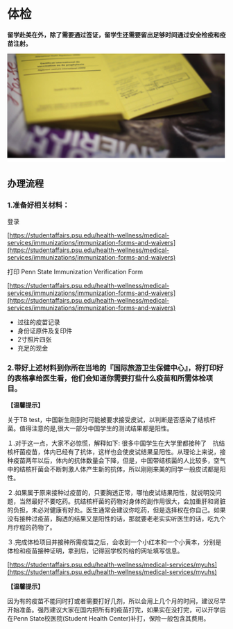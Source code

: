 # 体检

**留学赴美在外，除了需要通过签证，留学生还需要留出足够时间通过安全检疫和疫苗注射。**

![](../.gitbook/assets/image%20%2841%29.png)

## 办理流程

### 1.准备好相关材料：

登录

[https://studentaffairs.psu.edu/health-wellness/medical-services/immunizations/immunization-forms-and-waivers](https://studentaffairs.psu.edu/health-wellness/medical-services/immunizations/immunization-forms-and-waivers)

打印 Penn State Immunization Verification Form 

[https://studentaffairs.psu.edu/health-wellness/medical-services/immunizations/immunization-forms-and-waivers](https://studentaffairs.psu.edu/health-wellness/medical-services/immunizations/immunization-forms-and-waivers)

* 过往的疫苗记录
* 身份证原件及复印件
* 2寸照片四张
* 充足的现金

### 2.带好上述材料到你所在当地的『国际旅游卫生保健中心』，将打印好的表格拿给医生看，他们会知道你需要打些什么疫苗和所需体检项目。

**【温馨提示】**

关于TB test，中国新生刚到时可能被要求接受皮试，以判断是否感染了结核杆菌。值得注意的是,很大一部分中国学生的测试结果都是阳性。

１.对于这一点，大家不必惊慌，解释如下: 很多中国学生在大学里都接种了　抗结核杆菌疫苗，体内已经有了抗体，这样也会使皮试结果呈阳性。从理论上来说，接种疫苗两年以后，体内的抗体数量会下降，但是，中国带结核菌的人比较多，空气中的结核杆菌会不断刺激人体产生新的抗体，所以刚刚来美的同学一般皮试都是阳性。

２.如果属于原来接种过疫苗的，只要胸透正常，哪怕皮试结果阳性，就说明没问题，当然最好不要吃药。抗结核杆菌的药物对身体的副作用很大，会加重肝和肾脏的负担，未必对健康有好处。医生通常会建议你吃药，但是选择权在你自己。如果没有接种过疫苗，胸透的结果又是阳性的话，那就要老老实实听医生的话，吃九个月疗程的药物了。

３.完成体检项目并接种所需疫苗之后，会收到一个小红本和一个小黄本，分别是体检和疫苗接种证明，拿到后，记得回学校的给的网址填写信息。 　　

[https://studentaffairs.psu.edu/health-wellness/medical-services/myuhs](https://studentaffairs.psu.edu/health-wellness/medical-services/myuhs)

**【温馨提示】**

因为有的疫苗不能同时打或者需要打好几剂，所以会用上几个月的时间，建议尽早开始准备。强烈建议大家在国内把所有的疫苗打完，如果实在没打完，可以开学后在Penn State校医院\(Student Health Center\)补打，保险一般包含其费用。


